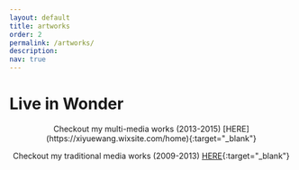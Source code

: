 ```yaml
---
layout: default
title: artworks
order: 2
permalink: /artworks/
description: 
nav: true
---
```


<div class="publications"> 
<h1>Live in Wonder</h1>

<div style="text-align:center;" markdown="1">
Checkout my multi-media works (2013-2015) [HERE](https://xiyuewang.wixsite.com/home){:target="_blank"}

Checkout my traditional media works (2009-2013) [HERE](https://ccad.digication.com/xiyue_wang/hello_world){:target="_blank"}
</div>
</div>


